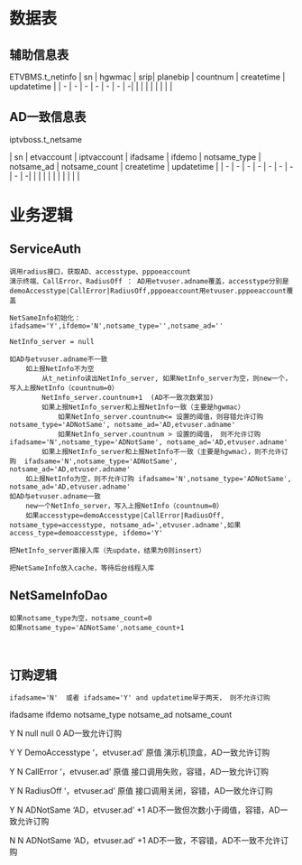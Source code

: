 # 数据表

## 辅助信息表

ETVBMS.t_netinfo 
|  sn | hgwmac | srip| planebip | countnum  | createtime  | updatetime |
| - | - | - | - | - | - | -|
|  |  |  |  |  |  | |


## AD一致信息表

iptvboss.t_netsame

|  sn | etvaccount | iptvaccount | ifadsame | ifdemo  | notsame_type  | notsame_ad | notsame_count | createtime | updatetime |
| - | - | - | - | - | - | -| - | -|
|  |  |  |  |  |  | | | |

# 业务逻辑

## ServiceAuth

```
调用radius接口，获取AD、accesstype、pppoeaccount
演示终端、CallError、RadiusOff ： AD用etvuser.adname覆盖，accesstype分别是demoAccesstype|CallError|RadiusOff,pppoeaccount用etvuser.pppoeaccount覆盖

NetSameInfo初始化： ifadsame='Y',ifdemo='N',notsame_type='',notsame_ad=''

NetInfo_server = null

如AD与etvuser.adname不一致
	如上报NetInfo不为空
		从t_netinfo读出NetInfo_server, 如果NetInfo_server为空，则new一个，写入上报NetInfo（countnum=0）
		NetInfo_server.countnum+1  (AD不一致次数累加)
		如果上报NetInfo_server和上报NetInfo一致（主要是hgwmac）
			如果NetInfo_server.countnum<= 设置的阈值，则容错允许订购  notsame_type='ADNotSame', notsame_ad='AD,etvuser.adname'
			如果NetInfo_server.countnum > 设置的阈值， 则不允许订购  ifadsame='N',notsame_type='ADNotSame', notsame_ad='AD,etvuser.adname'
		如果上报NetInfo_server和上报NetInfo不一致（主要是hgwmac），则不允许订购  ifadsame='N',notsame_type='ADNotSame', notsame_ad='AD,etvuser.adname'
	如上报NetInfo为空，则不允许订购 ifadsame='N',notsame_type='ADNotSame', notsame_ad='AD,etvuser.adname'
如AD与etvuser.adname一致
	new一个NetInfo_server，写入上报NetInfo（countnum=0）
	如果accesstype=demoAccesstype|CallError|RadiusOff, notsame_type=accesstype, notsame_ad=',etvuser.adname',如果access_type=demoaccesstype, ifdemo='Y'

把NetInfo_server直接入库（先update，结果为0则insert）

把NetSameInfo放入cache，等待后台线程入库

```

## NetSameInfoDao

```
如果notsame_type为空，notsame_count=0
如果notsame_type='ADNotSame',notsame_count+1
```

​    	

## 订购逻辑

```
ifadsame='N'  或者 ifadsame='Y' and updatetime早于两天， 则不允许订购
```

ifadsame	ifdemo	notsame_type	notsame_ad	notsame_count

Y		    N                 null			null			0				AD一致允许订购

Y		    Y                 DemoAccesstype   ‘，etvuser.ad’       原值			   演示机顶盒，AD一致允许订购

Y		   N		 CallError                ‘，etvuser.ad’      原值                           接口调用失败，容错，AD一致允许订购

Y		   N		 RadiusOff              ‘，etvuser.ad’      原值                          接口调用关闭，容错，AD一致允许订购

Y		   N		 ADNotSame           ‘AD，etvuser.ad’   +1                          AD不一致但次数小于阈值，容错，AD一致允许订购

N		   N		 ADNotSame           ‘AD，etvuser.ad’      +1                          AD不一致，不容错，AD不一致不允许订购